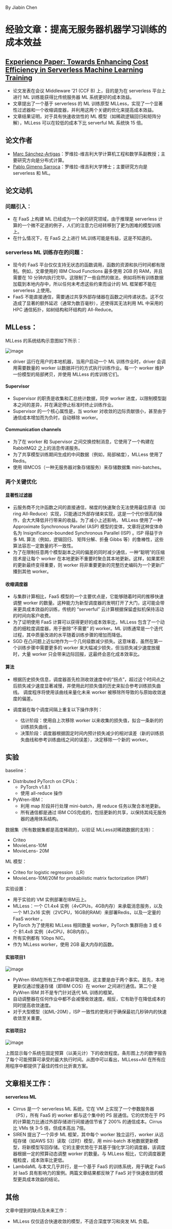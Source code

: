 By Jiabin Chen

# 经验文章：提高无服务器机器学习训练的成本效益
[Experience Paper: Towards Enhancing Cost Efficiency in Serverless Machine Learning Training](https://dl.acm.org/doi/10.1145/3464298.3494884)
---

* 论文发表在会议 Middleware ’21 (CCF B) 上，目的是为在 serverless 平台上进行 ML 训练能获得比传统服务器 ML 系统更好的成本效益。
* 文章提出了一个基于 serverless 的 ML 训练原型 MLLess，实现了一个显著性过滤器和一个收缩调度器，并利用这两个关键的优化来提高成本效益。
* 文章结果证明，对于具有快速收敛性的 ML 模型（如稀疏逻辑回归和矩阵分解），MLLess 可以在较低的成本下比 serverful ML 系统快 15 倍。

## 论文作者
* [Marc Sánchez-Artigas](https://artigas81.github.io)：罗维拉-维吉利大学计算机工程和数学系副教授；主要研究方向是分布式计算。
* [Pablo Gimeno Sarroca](https://github.com/pablogs98)：罗维拉-维吉利大学博士；主要研究方向是 serverless 和 ML。

## 论文动机
### 问题引入：

* 在 FaaS 上构建 ML 已经成为一个新的研究领域，由于推理是 serverless 计算的一个微不足道的例子，人们的注意力已经转移到了更为困难的模型训练上。
* 在什么情况下，在 FaaS 之上进行 ML训练可能是有益，这是不知道的。

### serverless ML 训练存在的问题：

*  现今的 FaaS 平台仅仅支持无状态的函数调用，函数的资源和执行时间都有限制。例如，文章使用的 IBM Cloud Functions 最多使用 2GB 的 RAM，并且需要在 10 分钟内执行完毕。这限制了一些自然的做法，例如将所有训练数据加载到本地内存中，所以任何未考虑这些约束而设计的 ML 框架都不能在 serverless 上使用。
* FaaS 不能直接通信，需要通过共享外部存储器在函数之间传递状态。这不仅造成了显著的额外延迟（通常为数百毫秒），还使得其无法利用 ML 中采用的 HPC 通信拓扑，如树结构和环结构的 All-Reduce。

## MLLess：

MLLess 的系统结构示意图如下所示：

![image](https://cdn.jsdelivr.net/gh/JBinin/Image-hosting@master/Experience-Paper/image.7a3mhny64jcw.png)

* driver 运行在用户的本地机器，当用户启动一个 ML 训练作业时，driver 会调用需要数量的 worker 以数据并行的方式执行训练作业。每一个 worker 维护一份模型的局部拷贝，并使用 MLLess 的库训练它们。

#### Supervisor

* Supervisor 的职责是收集和汇总统计数据，同步 worker 进度，以限制模型副本之间的差异，并在满足停止标准时终止训练作业。
* Supervisor 的一个核心属性是，当 worker 对收敛的边际贡献很小，甚至由于通信成本增加而为负时，自动移除 worker。

#### Communication channels

* 为了在 worker 和 Supervisor 之间交换控制消息，它使用了一个构建在 RabbitMQ2 之上的消息传递服务。
* 为了共享模型训练期间生成的中间数据（例如，局部梯度），MLLess 使用了 Redis。
* 使用 IBMCOS（一种无服务器对象存储服务）来存储数据集 mini-batches。

### 两个关键优化

#### 显著性过滤器

* 云服务商不允许函数之间的直接通信，梯度的快速聚合无法使用最佳原语（如ring All-Reduce）实现，只能通过外部存储来实现，这是一个代价很高的操作，会大大降低并行带来的收益。为了减小上述影响， MLLess 使用了一种 Approximate Synchronous Parallel (ASP) 模型的变体，文章将这种变体命名为 Insignificance-bounded Synchronous Parallel (ISP) 。ISP 得益于许多 ML 算法（例如，逻辑回归、 矩阵分解、折叠 Gibbs 等）的鲁棒性，这些算法容忍一定数量的不一致性。
* 为了在限制任意两个模型副本之间的偏差的同时减少通信，一种“聪明”的压缩技术是让每个 worker 在本地更新不重要时聚合其本地更新。这样，如果累积的更新最终变得重要，则 worker 将非重要更新的完整历史编码为一个更新广播到其他 worker。

#### 收缩调度器

* 与集群计算相比，FaaS 模型的一个主要优点是，它能够随着时间的推移快速调整 worker 的数量。这种能力为新型调度器的发明打开了大门，这可能会带来更具成本效益的训练，传统的 “serverful” 云计算根据保留虚拟机保持活动的时间向客户收费。
* 为了证明使用 FaaS 计算可以获得更好的成本效率比，MLLess 包含了一个动态的细粒度调度器，用于删除“不需要” 的 worker。ML 训练通常是一个迭代过程，其中质量改进的水平随着训练步骤的增加而降低。
* SGD 在凸问题上近似地作为一个几何级数减少损失。这意味着，虽然在第一个训练步骤中需要更多的 worker 来大幅减少损失，但当损失减少速度放缓时，大量 worker 只会带来边际回报，这最终会恶化成本效率比。

#### 算法

* 根据历史损失信息，调度器首先检测收敛速度中的“拐点”，超过这个时间点之后损失减少速度显著减慢，并使用此时损失值的历史来拟合参考训练损失曲线。 调度程序将使用该曲线来量化未来 worker 被移除所导致的与原始收敛速度的偏差。
* 调度器在每个调度间隔上重复以下操作序列：

  * 估计阶段：使用自上次移除 worker 以来收集的损失值，拟合一条新的的训练损失曲线 。
  * 决策阶段：调度器根据固定时间内预计损失减少的相对误差（新的训练损失曲线和参考训练曲线之间的误差），决定移除一个新的 worker。

## 实验
baseline：

* Distributed PyTorch on CPUs：
  * PyTorch v1.8.1
  * 使用 all-reduce 操作
* PyWren-IBM：
  * 利用 map 阶段并行处理 mini-batch，用 reduce 任务以聚合本地更新。
  * 所有通信都是通过 IBM COS完成的，包括更新的共享，以保持其纯无服务器的通用体系结构。

数据集（所有数据集都是高度稀疏的，以验证 MLLess对稀疏数据的支持）：

* Criteo
* MovieLens-10M
* MovieLens- 20M

ML 模型：

* Criteo for logistic regression（LR）
* MovieLens-10M/20M for probabilistic matrix factorization (PMF)

实验设置：

* 用于实验的 VM 实例部署在IBM云上。
* MLLess：一个 C1.4x4 实例（4vCPUs，4GB内存）来承载消息服务，以及一个 M1.2x16 实例（2VCPU，16GB的RAM）来部署Redis，以及一定量的 FaaS worker 。
* PyTorch 为了使用和 MLLess 相同数量 worker，PyTorch 集群将由 3 或 6 个 B1.4x8 实例（4vCPU，8GB内存）。
* 所有实例都有 1Gbps NIC。
* 作为 MLLess worker，使用 2GB 最大内存的函数。

#### 实验项目1

![image](https://raw.githubusercontent.com/JBinin/Image-hosting/master/Experience-Paper/image.40cgccu0jt34.png)

* PyWren IBM在所有工作中都非常低效。这主要是由于两个事实。首先，本地更新仅通过慢速存储（即IBM COS）在 worker 之间进行通信。第二个是 PyWren IBM 并不是专门针对迭代 ML 训练的框架。
* 自动调整器在任何作业中都不会减慢收敛速度。相反，它有助于在降低成本的同时提高收敛速度。
* 对于大型模型（如ML-20M），ISP 一致性的使用对于确保最初几秒钟内的快速收敛至关重要。

#### 实验项目2

![image](https://raw.githubusercontent.com/JBinin/Image-hosting/master/Experience-Paper/image.3xp52i82la2o.png)

上图显示每个系统在固定预算（以美元计）下的收敛程度。条形图上方的数字报告了每个可能预算可承受的最大执行时间。从图中可以看出，MLLess+All 在所有应用程序中都提供了最佳的性价比折衷方案。

## 文章相关工作：

#### serverless ML

* Cirrus 是一个 serverless ML 系统，它在 VM 上实现了一个参数服务器（PS），所有 FaaS 的 worker 都与这个集中的 PS 层通信。它的优势在于 PS 的计算能力比通过外部存储进行间接通信节省了 200% 的通信成本。Cirrus 比 VMs 快 3-5 倍，但成本高出 7倍。
* SIREN 提出了一个异步 ML 框架，其中每个 worker 独立运行，worker 从远程存储（如AWS S3）读取（过时）模型，用 mini-batch  本地数据更新模型，将新模型写回存储。它的主要优势在于其基于强化学习的调度器，该调度器根据一定的预算动态调整 worker 的数量。与 MLLess 相比，它的调度器更粗粒度，成本效率比更低。
* LambdaML 与本文几乎并行，是一个基于 FaaS 的训练系统，用于确定 FaaS 对 IaaS 具有影响力的案例。两篇文章结果都反映了 FaaS 对于快速收敛的模型更具成本效益的结论。

## 其他
文章中提到的缺点及未来工作：
* MLLess 仅仅适合快速收敛的模型，不适合深度学习和突发 ML 负载。



